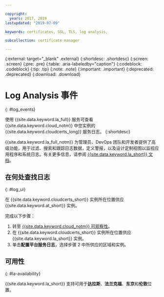```yaml
---

copyright:
  years: 2017, 2019
lastupdated: "2019-07-09"

keywords: certificates, SSL, TLS, log analysis,

subcollection: certificate-manager

---
```


{:external: target="_blank" .external}
{:shortdesc: .shortdesc}
{:screen: .screen}
{:pre: .pre}
{:table: .aria-labeledby="caption"}
{:codeblock: .codeblock}
{:tip: .tip}
{:note: .note}
{:important: .important}
{:deprecated: .deprecated}
{:download: .download}

# Log Analysis 事件
{: #log_events}

使用 {{site.data.keyword.la_full}} 服务可查看 {{site.data.keyword.cloud_notm}} 中您实例的 {{site.data.keyword.cloudcerts_long}} 服务日志。
{:shortdesc}

{{site.data.keyword.la_full_notm}} 为管理员、DevOps 团队和开发者提供了高级功能，用于过滤、搜索和跟踪日志数据，定义警报，以及设计定制视图以监视应用程序和系统日志。有关更多信息，请参阅 [{{site.data.keyword.la_short}} 文档](/docs/services/Log-Analysis-with-LogDNA?topic=LogDNA-getting-started)。

## 在何处查找日志
{: #log_ui}

在 {{site.data.keyword.cloudcerts_short}} 实例所在位置供应 {{site.data.keyword.at_short}} 实例。

完成以下步骤：

1. 转至 [{{site.data.keyword.cloud_notm}} 可观察性](https://cloud.ibm.com/observe/)。
2. 在 {{site.data.keyword.cloudcerts_short}} 实例所在位置供应 {{site.data.keyword.la_short}} 实例。
3. 单击**配置平台服务日志**，选择步骤 2 中所供应的区域和实例。


## 可用性
{: #la-availability}

{{site.data.keyword.la_short}} 支持可用于**达拉斯**、**法兰克福**、**东京**和**伦敦**位置。
